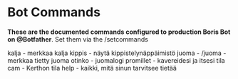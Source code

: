 # Bot Commands
**These are the documented commands configured to production Boris Bot on @Botfather**. Set them via the /setcommands 

kalja - merkkaa kalja
kippis - näytä kippistelynäppäimistö
juoma - /juoma <juomanNimi> - merkkaa tietty juoma
otinko - juomalogi
promillet - kavereidesi ja itsesi tila
cam - Kerthon tila
help - kaikki, mitä sinun tarvitsee tietää
